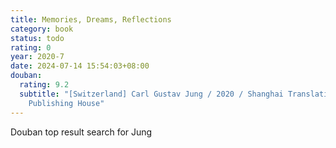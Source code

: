 ```yaml
---
title: Memories, Dreams, Reflections
category: book
status: todo
rating: 0
year: 2020-7
date: 2024-07-14 15:54:03+08:00
douban:
  rating: 9.2
  subtitle: "[Switzerland] Carl Gustav Jung / 2020 / Shanghai Translation
    Publishing House"
---
```


Douban top result search for Jung
